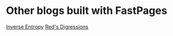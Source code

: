 # Other blogs built with FastPages

[Inverse Entropy](https://prrao87.github.io/blog/)
[Red's Digressions](https://rednafi.github.io/digressions/)

